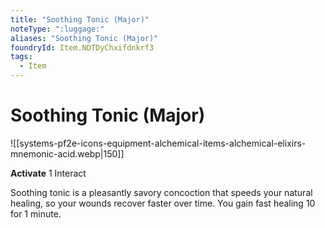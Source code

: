 ```yaml
---
title: "Soothing Tonic (Major)"
noteType: ":luggage:"
aliases: "Soothing Tonic (Major)"
foundryId: Item.NDTDyChxifdnkrf3
tags:
  - Item
---
```


# Soothing Tonic (Major)
![[systems-pf2e-icons-equipment-alchemical-items-alchemical-elixirs-mnemonic-acid.webp|150]]

**Activate** 1 Interact

Soothing tonic is a pleasantly savory concoction that speeds your natural healing, so your wounds recover faster over time. You gain fast healing 10 for 1 minute.



